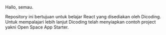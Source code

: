 Hallo, semau. 

Repository ini bertujuan untuk belajar React yang disediakan oleh Dicoding. Untuk mempalajari lebih lanjut Dicoding telah menyiapkan contoh project yakni Open Space App Starter. 
